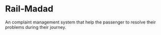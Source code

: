 # Rail-Madad
An complaint management system that help the passenger to resolve their problems during their journey.
